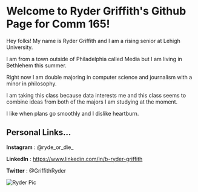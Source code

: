 # Welcome to Ryder Griffith's Github Page for Comm 165!


Hey folks! My name is Ryder Griffith and I am a rising senior at Lehigh University. 

I am from a town outside of Philadelphia called Media but I am living in Bethlehem this summer. 

Right now I am double majoring in computer science and journalism with a minor in philosophy. 

I am taking this class because data interests me and this class seems to combine ideas from both of the majors I am studying at the moment. 

I like when plans go smoothly and I dislike heartburn.

## Personal Links...
**Instagram** : @ryde_or_die_ 

**LinkedIn** : https://www.linkedin.com/in/b-ryder-griffith

**Twitter** : @GriffithRyder

![Ryder Pic](images/IMG_2290.JPG)
